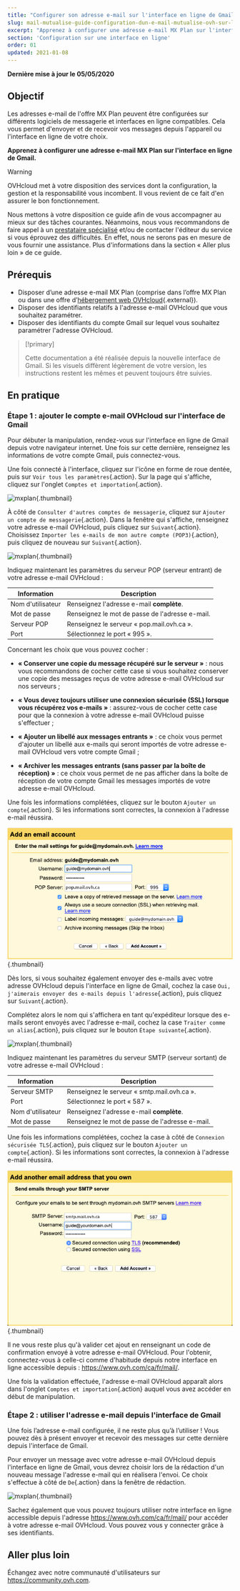 ```yaml
---
title: "Configurer son adresse e-mail sur l'interface en ligne de Gmail"
slug: mail-mutualise-guide-configuration-dun-e-mail-mutualise-ovh-sur-linterface-de-gmail
excerpt: "Apprenez à configurer une adresse e-mail MX Plan sur l'interface en ligne de Gmail"
section: 'Configuration sur une interface en ligne'
order: 01
updated: 2021-01-08
---
```


**Dernière mise à jour le 05/05/2020**

## Objectif

Les adresses e-mail de l'offre MX Plan peuvent être configurées sur différents logiciels de messagerie et interfaces en ligne compatibles. Cela vous permet d'envoyer et de recevoir vos messages depuis l'appareil ou l'interface en ligne de votre choix.

**Apprenez à configurer une adresse e-mail MX Plan sur l'interface en ligne de Gmail.**

> [!warning]
>
> OVHcloud met à votre disposition des services dont la configuration, la gestion et la responsabilité vous incombent. Il vous revient de ce fait d'en assurer le bon fonctionnement.
> 
> Nous mettons à votre disposition ce guide afin de vous accompagner au mieux sur des tâches courantes. Néanmoins, nous vous recommandons de faire appel à un [prestataire spécialisé](https://partner.ovhcloud.com/fr-ca/) et/ou de contacter l'éditeur du service si vous éprouvez des difficultés. En effet, nous ne serons pas en mesure de vous fournir une assistance. Plus d'informations dans la section « Aller plus loin » de ce guide.
> 

## Prérequis

- Disposer d’une adresse e-mail MX Plan (comprise dans l’offre MX Plan ou dans une offre d’[hébergement web OVHcloud](https://www.ovhcloud.com/fr-ca/web-hosting/){.external}).
- Disposer des identifiants relatifs à l'adresse e-mail OVHcloud que vous souhaitez paramétrer.
- Disposer des identifiants du compte Gmail sur lequel vous souhaitez paramétrer l'adresse OVHcloud.


> [!primary]
>
> Cette documentation a été réalisée depuis la nouvelle interface de Gmail. Si les visuels diffèrent légèrement de votre version, les instructions restent les mêmes et peuvent toujours être suivies.
>

## En pratique

### Étape 1 : ajouter le compte e-mail OVHcloud sur l'interface de Gmail

Pour débuter la manipulation, rendez-vous sur l'interface en ligne de Gmail depuis votre navigateur internet. Une fois sur cette dernière, renseignez les informations de votre compte Gmail, puis connectez-vous.

Une fois connecté à l'interface, cliquez sur l'icône en forme de roue dentée, puis sur `Voir tous les paramètres`{.action}. Sur la page qui s'affiche, cliquez sur l'onglet `Comptes et importation`{.action}. 

![mxplan](images/configuration-gmail-web-step1.png){.thumbnail}

À côté de `Consulter d'autres comptes de messagerie`, cliquez sur `Ajouter un compte de messagerie`{.action}. Dans la fenêtre qui s'affiche, renseignez votre adresse e-mail OVHcloud, puis cliquez sur `Suivant`{.action}. Choisissez `Importer les e-mails de mon autre compte (POP3)`{.action}, puis cliquez de nouveau sur `Suivant`{.action}.

![mxplan](images/configuration-gmail-web-step2.png){.thumbnail}

Indiquez maintenant les paramètres du serveur POP (serveur entrant) de votre adresse e-mail OVHcloud :

|Information|Description| 
|---|---| 
|Nom d'utilisateur|Renseignez l'adresse e-mail **complète**.|  
|Mot de passe|Renseignez le mot de passe de l'adresse e-mail.|
|Serveur POP|Renseignez le serveur « pop.mail.ovh.ca ».|
|Port|Sélectionnez le port « 995 ».|

Concernant les choix que vous pouvez cocher :

- **« Conserver une copie du message récupéré sur le serveur »** : nous vous recommandons de cocher cette case si vous souhaitez conserver une copie des messages reçus de votre adresse e-mail OVHcloud sur nos serveurs ;

- **« Vous devez toujours utiliser une connexion sécurisée (SSL) lorsque vous récupérez vos e-mails »** : assurez-vous de cocher cette case pour que la connexion à votre adresse e-mail OVHcloud puisse s'effectuer ;

- **« Ajouter un libellé aux messages entrants »** : ce choix vous permet d'ajouter un libellé aux e-mails qui seront importés de votre adresse e-mail OVHcloud vers votre compte Gmail ;

- **« Archiver les messages entrants (sans passer par la boîte de réception) »** : ce choix vous permet de ne pas afficher dans la boîte de réception de votre compte Gmail les messages importés de votre adresse e-mail OVHcloud.

Une fois les informations complétées, cliquez sur le bouton `Ajouter un compte`{.action}. Si les informations sont correctes, la connexion à l'adresse e-mail réussira. 

![mxplan](images/configuration-gmail-web-step3-ca.png){.thumbnail}

Dès lors, si vous souhaitez également envoyer des e-mails avec votre adresse OVHcloud depuis l'interface en ligne de Gmail, cochez la case `Oui, j'aimerais envoyer des e-mails depuis l'adresse`{.action}, puis cliquez sur `Suivant`{.action}. 

Complétez alors le nom qui s'affichera en tant qu'expéditeur lorsque des e-mails seront envoyés avec l'adresse e-mail, cochez la case `Traiter comme un alias`{.action}, puis cliquez sur le bouton `Étape suivante`{.action}.

![mxplan](images/configuration-gmail-web-step4.png){.thumbnail}

Indiquez maintenant les paramètres du serveur SMTP (serveur sortant) de votre adresse e-mail OVHcloud :

|Information|Description| 
|---|---| 
|Serveur SMTP|Renseignez le serveur « smtp.mail.ovh.ca ».|
|Port|Sélectionnez le port « 587 ».|
|Nom d'utilisateur|Renseignez l'adresse e-mail **complète**.|  
|Mot de passe|Renseignez le mot de passe de l'adresse e-mail.|

Une fois les informations complétées, cochez la case à côté de `Connexion sécurisée TLS`{.action}, puis cliquez sur le bouton `Ajouter un compte`{.action}. Si les informations sont correctes, la connexion à l'adresse e-mail réussira. 

![mxplan](images/configuration-gmail-web-step5-ca.png){.thumbnail}

Il ne vous reste plus qu'à valider cet ajout en renseignant un code de confirmation envoyé à votre adresse e-mail OVHcloud. Pour l'obtenir, connectez-vous à celle-ci comme d'habitude depuis notre interface en ligne accessible depuis : <https://www.ovh.com/ca/fr/mail/>. 

Une fois la validation effectuée, l'adresse e-mail OVHcloud apparaît alors dans l'onglet `Comptes et importation`{.action} auquel vous avez accéder en début de manipulation.

### Étape 2 : utiliser l'adresse e-mail depuis l'interface de Gmail

Une fois l’adresse e-mail configurée, il ne reste plus qu’à l’utiliser ! Vous pouvez dès à présent envoyer et recevoir des messages sur cette dernière depuis l'interface de Gmail.

Pour envoyer un message avec votre adresse e-mail OVHcloud depuis l'interface en ligne de Gmail, vous devrez choisir lors de la rédaction d'un nouveau message l'adresse e-mail qui en réalisera l'envoi. Ce choix s'effectue à côté de `De`{.action} dans la fenêtre de rédaction.

![mxplan](images/configuration-gmail-web-step6.png){.thumbnail}

Sachez également que vous pouvez toujours utiliser notre interface en ligne accessible depuis l'adresse <https://www.ovh.com/ca/fr/mail/> pour accéder à votre adresse e-mail OVHcloud. Vous pouvez vous y connecter grâce à ses identifiants.

## Aller plus loin

Échangez avec notre communauté d'utilisateurs sur <https://community.ovh.com>.
